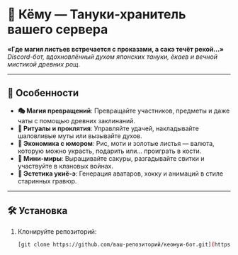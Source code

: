 # 🦝 Кёму — Тануки-хранитель вашего сервера

**«Где магия листьев встречается с проказами, а сакэ течёт рекой...»**  
*Discord-бот, вдохновлённый духом японских тануки, ёкаев и вечной мистикой древних рощ.*

---

## 🌸 **Особенности**
- **🎭 Магия превращений**: Превращайте участников, предметы и даже чаты с помощью древних заклинаний.
- **🔮 Ритуалы и проклятия**: Управляйте удачей, накладывайте шаловливые муты или вызывайте духов.
- **🍶 Экономика с юмором**: Рис, моти и золотые листья — валюта, которую можно украсть, подарить или... проиграть в кости.
- **🎎 Мини-миры**: Выращивайте сакуры, разгадывайте свитки и участвуйте в клановых войнах.
- **🎴 Эстетика укиё-э**: Генерация аватаров, хокку и анимаций в стиле старинных гравюр.

---

## 🛠 **Установка**
1. Клонируйте репозиторий:
   ```bash
   [git clone https://github.com/ваш-репозиторий/кеомуи-бот.git](https://github.com/KimlyBiss/Kyomu.git)
